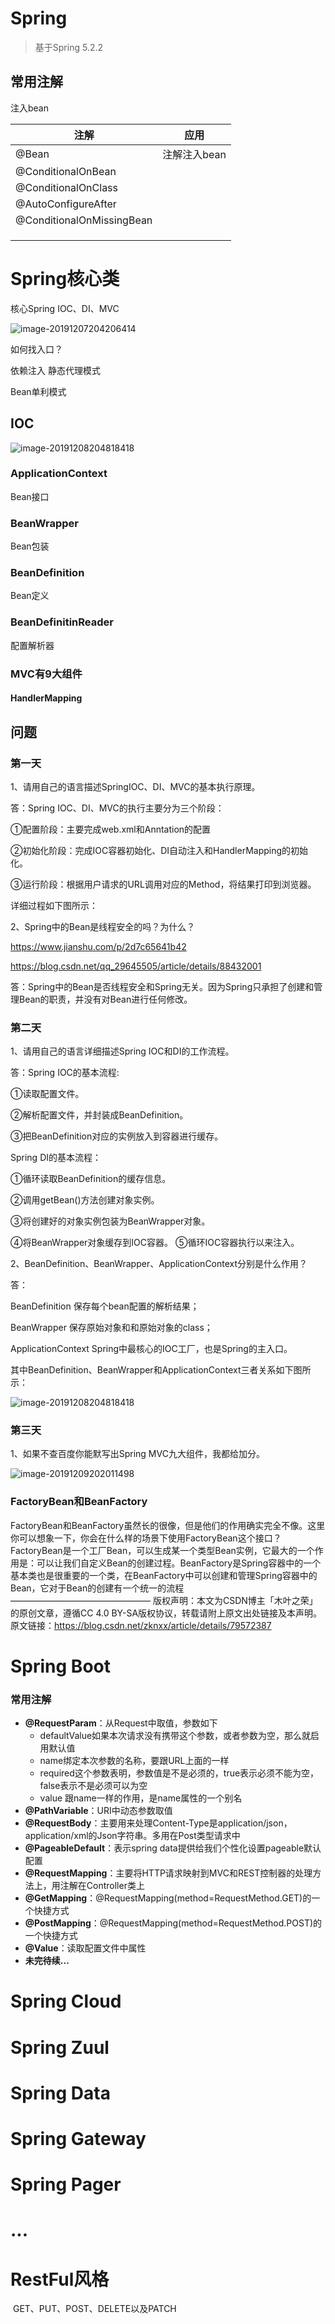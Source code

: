 # Spring

> 基于Spring 5.2.2

## 常用注解

注入bean

| 注解                      | 应用         |
| ------------------------- | ------------ |
| @Bean                     | 注解注入bean |
| @ConditionalOnBean        |              |
| @ConditionalOnClass       |              |
| @AutoConfigureAfter       |              |
| @ConditionalOnMissingBean |              |
|                           |              |
|                           |              |
|                           |              |







# Spring核心类

核心Spring IOC、DI、MVC

![image-20191207204206414](pic/image-20191207204206414.png)

如何找入口？

依赖注入 静态代理模式

Bean单利模式

## IOC

![image-20191208204818418](pic/image-20191208204818418.png)



### ApplicationContext

Bean接口

### BeanWrapper

Bean包装

### BeanDefinition

Bean定义

### BeanDefinitinReader

配置解析器



### MVC有9大组件

#### HandlerMapping

## 问题

### 第一天

1、请用自己的语言描述SpringIOC、DI、MVC的基本执行原理。 

答：Spring IOC、DI、MVC的执行主要分为三个阶段：     

 ①配置阶段：主要完成web.xml和Anntation的配置    

  ②初始化阶段：完成IOC容器初始化、DI自动注入和HandlerMapping的初始化。    

  ③运行阶段：根据用户请求的URL调用对应的Method，将结果打印到浏览器。      

详细过程如下图所示：       

2、Spring中的Bean是线程安全的吗？为什么？ 

https://www.jianshu.com/p/2d7c65641b42

https://blog.csdn.net/qq_29645505/article/details/88432001

答：Spring中的Bean是否线程安全和Spring无关。因为Spring只承担了创建和管理Bean的职责，并没有对Bean进行任何修改。

### 第二天

1、请用自己的语言详细描述Spring IOC和DI的工作流程。 

答：Spring IOC的基本流程:    

①读取配置文件。     

②解析配置文件，并封装成BeanDefinition。    

③把BeanDefinition对应的实例放入到容器进行缓存。      

Spring DI的基本流程：      

①循环读取BeanDefinition的缓存信息。      

②调用getBean()方法创建对象实例。     

③将创建好的对象实例包装为BeanWrapper对象。      

④将BeanWrapper对象缓存到IOC容器。      ⑤循环IOC容器执行以来注入。 

2、BeanDefinition、BeanWrapper、ApplicationContext分别是什么作用？ 

答： 

BeanDefinition 保存每个bean配置的解析结果；        

BeanWrapper 保存原始对象和和原始对象的class；        

ApplicationContext  Spring中最核心的IOC工厂，也是Spring的主入口。        

其中BeanDefinition、BeanWrapper和ApplicationContext三者关系如下图所示：

![image-20191208204818418](pic/image-20191208204818418.png)

### 第三天

1、如果不查百度你能默写出Spring MVC九大组件，我都给加分。

![image-20191209202011498](pic/image-20191209202011498.png)



### FactoryBean和BeanFactory

FactoryBean和BeanFactory虽然长的很像，但是他们的作用确实完全不像。这里你可以想象一下，你会在什么样的场景下使用FactoryBean这个接口？FactoryBean是一个工厂Bean，可以生成某一个类型Bean实例，它最大的一个作用是：可以让我们自定义Bean的创建过程。BeanFactory是Spring容器中的一个基本类也是很重要的一个类，在BeanFactory中可以创建和管理Spring容器中的Bean，它对于Bean的创建有一个统一的流程
————————————————
版权声明：本文为CSDN博主「木叶之荣」的原创文章，遵循CC 4.0 BY-SA版权协议，转载请附上原文出处链接及本声明。
原文链接：https://blog.csdn.net/zknxx/article/details/79572387



# Spring Boot

### 常用注解

- **@RequestParam**：从Request中取值，参数如下
  - defaultValue如果本次请求没有携带这个参数，或者参数为空，那么就启用默认值
  - name绑定本次参数的名称，要跟URL上面的一样
  - required这个参数表明，参数值是不是必须的，true表示必须不能为空，false表示不是必须可以为空
  - value 跟name一样的作用，是name属性的一个别名
- **@PathVariable**：URI中动态参数取值
- **@RequestBody**：主要用来处理Content-Type是application/json，application/xml的Json字符串。多用在Post类型请求中
- **@PageableDefault**：表示spring data提供给我们个性化设置pageable默认配置
- **@RequestMapping**：主要将HTTP请求映射到MVC和REST控制器的处理方法上，用注解在Controller类上
- **@GetMapping**：@RequestMapping(method=RequestMethod.GET)的一个快捷方式
- **@PostMapping**：@RequestMapping(method=RequestMethod.POST)的一个快捷方式
- **@Value**：读取配置文件中属性
- **未完待续...**

# Spring Cloud

# Spring Zuul

# Spring Data

# Spring Gateway

# Spring Pager

# ...



# RestFul风格

​	GET、PUT、POST、DELETE以及PATCH